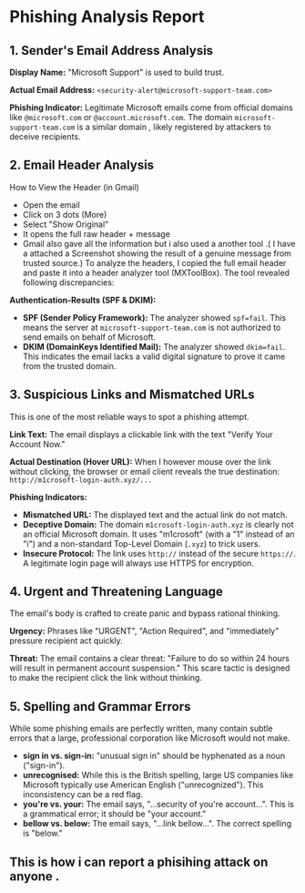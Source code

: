 # Phishing Analysis Report

## 1. Sender's Email Address Analysis

**Display Name:** "Microsoft Support" is used to build trust.

**Actual Email Address:** `<security-alert@microsoft-support-team.com>`

**Phishing Indicator:** Legitimate Microsoft emails come from official domains like `@microsoft.com` or `@account.microsoft.com`. The domain `microsoft-support-team.com` is a similar domain , likely registered by attackers to deceive recipients.

## 2. Email Header Analysis
How to View the Header (in Gmail)
- Open the email
- Click on 3 dots (More)
- Select "Show Original"
- It opens the full raw header + message
- Gmail also gave all the information but i also used a another tool .( I have a attached a Screenshot showing the result of a genuine message from trusted source.) 
To analyze the headers, I copied the full email header  and paste it into a header analyzer tool (MXToolBox). The tool revealed following discrepancies:

**Authentication-Results (SPF & DKIM):**
- **SPF (Sender Policy Framework):** The analyzer showed `spf=fail`. This means the server at `microsoft-support-team.com` is not authorized to send emails on behalf of Microsoft.
- **DKIM (DomainKeys Identified Mail):** The analyzer showed `dkim=fail`. This indicates the email lacks a valid digital signature to prove it came from the trusted domain.

## 3. Suspicious Links and Mismatched URLs
This is one of the most reliable ways to spot a phishing attempt.

**Link Text:** The email displays a clickable link with the text "Verify Your Account Now."

**Actual Destination (Hover URL):** When I however  mouse over the link without clicking, the browser or email client reveals the true destination: `http://m1crosoft-login-auth.xyz/...`

**Phishing Indicators:**
- **Mismatched URL:** The displayed text and the actual link do not match.
- **Deceptive Domain:** The domain `m1crosoft-login-auth.xyz` is clearly not an official Microsoft domain. It uses "m1crosoft" (with a "1" instead of an "i") and a non-standard Top-Level Domain (`.xyz`) to trick users.
- **Insecure Protocol:** The link uses `http://` instead of the secure `https://`. A legitimate login page will always use HTTPS for encryption.

## 4. Urgent and Threatening Language
The email's body is crafted to create panic and bypass rational thinking.

**Urgency:** Phrases like "URGENT", "Action Required", and "immediately" pressure recipient act quickly.

**Threat:** The email contains a clear threat: "Failure to do so within 24 hours will result in permanent account suspension." This scare tactic is designed to make the recipient click the link without thinking.

## 5. Spelling and Grammar Errors
While some phishing emails are perfectly written, many contain subtle errors that a large, professional corporation like Microsoft would not make.

- **sign in vs. sign-in:** "unusual sign in" should be hyphenated as a noun ("sign-in").
- **unrecognised:** While this is the British spelling, large US companies like Microsoft typically use American English ("unrecognized"). This inconsistency can be a red flag.
- **you're vs. your:** The email says, "...security of you're account...". This is a grammatical error; it should be "your account."
- **bellow vs. below:** The email says, "...link bellow...". The correct spelling is "below."

## This is how i can report a phisihing attack on anyone .
